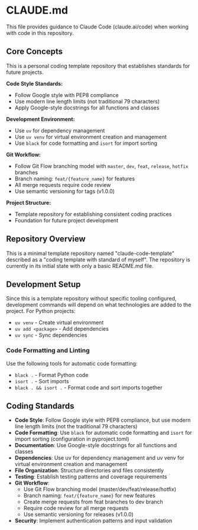 # CLAUDE.md

This file provides guidance to Claude Code (claude.ai/code) when working with code in this repository.

## Core Concepts

This is a personal coding template repository that establishes standards for future projects.

**Code Style Standards:**
- Follow Google style with PEP8 compliance
- Use modern line length limits (not traditional 79 characters)
- Apply Google-style docstrings for all functions and classes

**Development Environment:**
- Use `uv` for dependency management
- Use `uv venv` for virtual environment creation and management
- Use `black` for code formatting and `isort` for import sorting

**Git Workflow:**
- Follow Git Flow branching model with `master`, `dev`, `feat`, `release`, `hotfix` branches
- Branch naming: `feat/{feature_name}` for features
- All merge requests require code review
- Use semantic versioning for tags (v1.0.0)

**Project Structure:**
- Template repository for establishing consistent coding practices
- Foundation for future project development

## Repository Overview

This is a minimal template repository named "claude-code-template" described as a "coding template with standard of myself". The repository is currently in its initial state with only a basic README.md file.

## Development Setup

Since this is a template repository without specific tooling configured, development commands will depend on what technologies are added to the project. For Python projects:

- `uv venv` - Create virtual environment
- `uv add <package>` - Add dependencies
- `uv sync` - Sync dependencies

### Code Formatting and Linting

Use the following tools for automatic code formatting:

- `black .` - Format Python code
- `isort .` - Sort imports
- `black . && isort .` - Format code and sort imports together

## Coding Standards

- **Code Style**: Follow Google style with PEP8 compliance, but use modern line length limits (not the traditional 79 characters)
- **Code Formatting**: Use `black` for automatic code formatting and `isort` for import sorting (configuration in pyproject.toml)
- **Documentation**: Use Google-style docstrings for all functions and classes
- **Dependencies**: Use uv for dependency management and uv venv for virtual environment creation and management
- **File Organization**: Structure directories and files consistently
- **Testing**: Establish testing patterns and coverage requirements
- **Git Workflow**: 
  - Use Git Flow branching model (master/dev/feat/release/hotfix)
  - Branch naming: `feat/{feature_name}` for new features
  - Create merge requests from feat branches to dev branch
  - Require code review for all merge requests
  - Use semantic versioning for releases (v1.0.0)
- **Security**: Implement authentication patterns and input validation